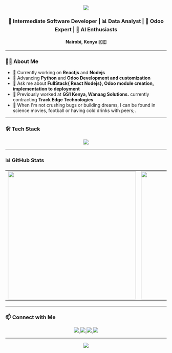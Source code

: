 <p align="center">
  <img src="https://capsule-render.vercel.app/api?type=waving&color=0d1117&height=200&section=header&text=Martin%20Githae%20Maina&fontSize=40&fontColor=ffffff&animation=fadeIn" />
</p>

<h3 align="center">🚀 Intermediate Software Developer | 📊 Data Analyst | 🧩 Odoo Expert | 🧩 AI Enthusiasts</h3>
<h4 align="center">Nairobi, Kenya 🇰🇪</h4>

---

### 👨‍💻 About Me

- 🔭 Currently working on **Reactjs** and **Nodejs**
- 🌱 Advancing **Python** and **Odoo Development and customization**
- 💬 Ask me about **FullStack{ React Nodejs},  Odoo module creation, implementation to deployment**
- 🏢 Previously worked at **GS1 Kenya, Wanaag Solutions.** currently contracting **Track Edge Technologies**
- 💬 When I'm not crushing bugs or building dreams, I can be found in science movies, football or having cold drinks with peers;.



---

### 🛠 Tech Stack

<p align="center">
  <img src="https://skillicons.dev/icons?i=python,js,html,css,postgres,fastapi,django,react,odoo" />
</p>

---

### 📊 GitHub Stats

<div align="center">
  <table>
    <tr>
      <td>
        <img src="https://github-readme-stats.vercel.app/api?username=martinbilson&show_icons=true&theme=tokyonight&border_radius=10&hide_border=false" width="400"/>
      </td>
      <td>
        <img src="https://github-readme-streak-stats.herokuapp.com/?user=martinbilson&theme=tokyonight&border_radius=10&hide_border=false" width="400"/>
      </td>
    </tr>
  </table>
</div>




---

### 📫 Connect with Me

<p align="center">
  <a href="mailto:martin.maina.sc@gmail.com">
    <img src="https://img.shields.io/badge/Email-D14836?style=for-the-badge&logo=gmail&logoColor=white"/>
  </a>
  <a href="https://github.com/martinbilson">
    <img src="https://img.shields.io/badge/GitHub-171515?style=for-the-badge&logo=github&logoColor=white"/>
  </a>
  <a href="https://www.linkedin.com/in/martin-githae-11781b20a/">
    <img src="https://img.shields.io/badge/LinkedIn-0A66C2?style=for-the-badge&logo=linkedin&logoColor=white"/>
  </a>
  <a href="https://x.com/MartinBilson?t=Q8paa_dGWVkX8Stn1Sl5lQ&s=08">
    <img src="https://img.shields.io/badge/Twitter-1DA1F2?style=for-the-badge&logo=twitter&logoColor=white"/>
  </a>
</p>

---

<p align="center">
  <img src="https://capsule-render.vercel.app/api?type=waving&color=0d1117&height=100&section=footer"/>
</p>
